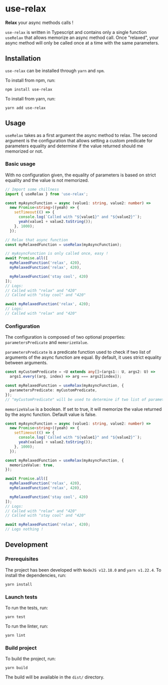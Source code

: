 # use-relax
**Relax** your async methods calls !

`use-relax` is written in Typescript and contains only a single function `useRelax` that allows memorize an async method call. Once "relaxed", your async method will only be called once at a time with the same parameters.

## Installation
`use-relax` can be installed through `yarn` and `npm`.

To install from npm, run:

`npm install use-relax`

To install from yarn, run:

`yarn add use-relax`

## Usage
`useRelax` takes as a first argument the async method to relax. The second argument is the configuration that allows setting a custom predicate for parameters equality and determine if the value returned should me memorized or not.

### Basic usage
With no configuration given, the equality of parameters is based on strict equality and the value is not memorized.

```typescript
// Import some chillness
import { useRelax } from 'use-relax';

const myAsyncFunction = async (value1: string, value2: number) =>
  new Promise<string>((yeah) => {
    setTimeout(() => {
      console.log(`Called with "${value1}" and "${value2}"`);
      yeah(value1 + value2.toString());
    }, 1000);
  });

// Relax that async function
const myRelaxedFunction = useRelax(myAsyncFunction);

// myAsyncFunction is only called once, easy ! 
await Promise.all([
  myRelaxedFunction('relax', 420), 
  myRelaxedFunction('relax', 420), 

  myRelaxedFunction('stay cool', 420)
]);
// Logs:
// Called with "relax" and "420"
// Called with "stay cool" and "420"

await myRelaxedFunction('relax', 420);
// Logs:
// Called with "relax" and "420"
```

### Configuration
The configuration is composed of two optional properties: `parametersPredicate` and `memorizeValue`.

`parametersPredicate` is a predicate function used to check if two list of arguments of the async function are equal. By default, it uses strict equality between arguments.
```typescript
const myCustomPredicate = <U extends any[]>(args1:: U, args2: U) =>
  args1.every((arg, index) => arg === args2[index]);

const myRelaxedFunction = useRelax(myAsyncFunction, { 
  parametersPredicate: myCustomPredicate,
});
// "myCustomPredicate" will be used to determine if two list of parameters are equal
```

`memorizeValue` is a boolean. If set to true, it will memorize the value returned by the async function. Default value is false.
```typescript
const myAsyncFunction = async (value1: string, value2: number) =>
  new Promise<string>((yeah) => {
    setTimeout(() => {
      console.log(`Called with "${value1}" and "${value2}"`);
      yeah(value1 + value2.toString());
    }, 1000);
  });

const myRelaxedFunction = useRelax(myAsyncFunction, {
  memorizeValue: true,
});

await Promise.all([
  myRelaxedFunction('relax', 420), 
  myRelaxedFunction('relax', 420), 

  myRelaxedFunction('stay cool', 420)
]);
// Logs:
// Called with "relax" and "420"
// Called with "stay cool" and "420"

await myRelaxedFunction('relax', 420);
// Logs nothing !
```

## Development
### Prerequisites
The project has been developed with `NodeJS v12.18.0` and `yarn v1.22.4`.
To install the dependencies, run:

`yarn install`

### Launch tests
To run the tests, run:

`yarn test`

To run the linter, run:

`yarn lint`

### Build project
To build the project, run:

`yarn build`

The build will be available in the `dist/` directory.
